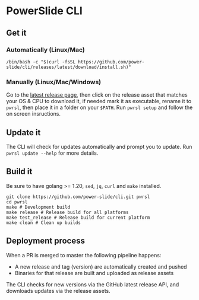 # PowerSlide CLI

## Get it

### Automatically (Linux/Mac)

`/bin/bash -c "$(curl -fsSL https://github.com/power-slide/cli/releases/latest/download/install.sh)"`

### Manually (Linux/Mac/Windows)

Go to the
[latest release page](https://github.com/power-slide/cli/releases/latest),
then click on the release asset that matches your OS & CPU to download it,
if needed mark it as executable, rename it to `pwrsl`, then place it in a
folder on your `$PATH`. Run `pwrsl setup` and follow the on screen insructions.

## Update it

The CLI will check for updates automatically and prompt you to update.
Run `pwrsl update --help` for more details.

## Build it

Be sure to have golang >= 1.20, `sed`, `jq`, `curl` and `make` installed.

```shell
git clone https://github.com/power-slide/cli.git pwrsl
cd pwrsl
make # Development build
make release # Release build for all platforms
make test_release # Release build for current platform
make clean # Clean up builds
```

## Deployment process

When a PR is merged to master the following pipeline happens:

- A new release and tag (version) are automatically created and pushed
- Binaries for that release are built and uploaded as release assets

The CLI checks for new versions via the GitHub latest release API,
and downloads updates via the release assets.
